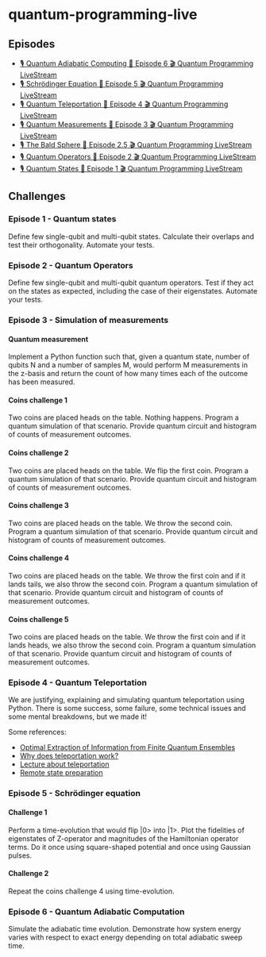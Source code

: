 # quantum-programming-live

## Episodes

* [🎙️ Quantum Adiabatic Computing 🔴 Episode 6 🎬 Quantum Programming LiveStream](https://youtu.be/Pj1pUrFTouk)
* [🎙️ Schrödinger Equation 🔴 Episode 5 🎬 Quantum Programming LiveStream](https://youtu.be/wM0xT_rvLnc)
* [🎙️ Quantum Teleportation 🔴 Episode 4 🎬 Quantum Programming LiveStream](https://youtu.be/4m1TG1qfzWw)
* [🎙️ Quantum Measurements 🔴 Episode 3 🎬 Quantum Programming LiveStream](https://youtu.be/O6ZZfGgGu7g)
* [🎙️ The Bald Sphere 🔴 Episode 2.5 🎬 Quantum Programming LiveStream](https://youtu.be/gKWkENTb_P0)
* [🎙️ Quantum Operators 🔴 Episode 2 🎬 Quantum Programming LiveStream](https://youtu.be/y002ZDLagaQ)
* [🎙️ Quantum States 🔴 Episode 1 🎬 Quantum Programming LiveStream](https://youtu.be/F7vxR64R3Tw)

## Challenges

### Episode 1 - Quantum states

Define few single-qubit and multi-qubit states. Calculate their overlaps and test their orthogonality. Automate your tests.

### Episode 2 - Quantum Operators

Define few single-qubit and multi-qubit quantum operators. Test if they act on the states as expected, including the case of their eigenstates. Automate your tests.

### Episode 3 - Simulation of measurements

#### Quantum measurement

Implement a Python function such that, given a quantum state, number of qubits N and a number of samples M, would perform M measurements in the z-basis and return the count of how many times each of the outcome has been measured.

#### Coins challenge 1

Two coins are placed heads on the table. Nothing happens. Program a quantum simulation of that scenario. Provide quantum circuit and histogram of counts of measurement outcomes.

#### Coins challenge 2

Two coins are placed heads on the table. We flip the first coin. Program a quantum simulation of that scenario. Provide quantum circuit and histogram of counts of measurement outcomes.

#### Coins challenge 3

Two coins are placed heads on the table. We throw the second coin. Program a quantum simulation of that scenario. Provide quantum circuit and histogram of counts of measurement outcomes.

#### Coins challenge 4

Two coins are placed heads on the table. We throw the first coin and if it lands tails, we also throw the second coin. Program a quantum simulation of that scenario. Provide quantum circuit and histogram of counts of measurement outcomes.

#### Coins challenge 5

Two coins are placed heads on the table. We throw the first coin and if it lands heads, we also throw the second coin. Program a quantum simulation of that scenario. Provide quantum circuit and histogram of counts of measurement outcomes.

### Episode 4 - Quantum Teleportation

We are justifying, explaining and simulating quantum teleportation using Python. There is some success, some failure, some technical issues and some mental breakdowns, but we made it!

Some references:

* [Optimal Extraction of Information from Finite Quantum Ensembles](https://journals.aps.org/prl/pdf/10.1103/PhysRevLett.74.1259)
* [Why does teleportation work?](https://youtu.be/Vo4Nnvu6grg)
* [Lecture about teleportation](https://www.youtube.com/watch?v=7ERL7CadrP4)
* [Remote state preparation](https://www.youtube.com/watch?v=WMe8gB1mCno)

### Episode 5 - Schrödinger equation

#### Challenge 1

Perform a time-evolution that would flip |0> into |1>. Plot the fidelities of eigenstates of Z-operator and magnitudes of the Hamiltonian operator terms. Do it once using square-shaped potential and once using Gaussian pulses.

#### Challenge 2

Repeat the coins challenge 4 using time-evolution.

### Episode 6 - Quantum Adiabatic Computation

Simulate the adiabatic time evolution. Demonstrate how system energy varies with respect to exact energy depending on total adiabatic sweep time.
